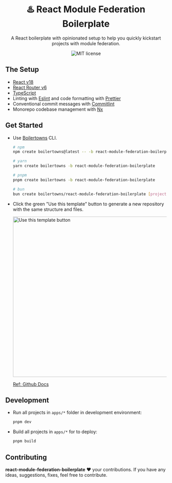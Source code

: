 <h1 align="center">♨️ React Module Federation Boilerplate</h1>

<div align="center">
  <p>
    A React boilerplate with opinionated setup to help you quickly kickstart projects with module federation.
  </p>
  <img src="https://img.shields.io/github/license/boilertowns/react-module-federation-boilerplate?style=flat-square" alt="MIT license" >
</div>

## The Setup

- [React v18][react-url]
- [React Router v6][react-router-url]
- [TypeScript][typescript-url]
- Linting with [Eslint][eslint-url] and code formatting with [Prettier][prettier-url]
- Conventional commit messages with [Commitlint][commitlint-url]
- Monorepo codebase management with [Nx][nx-url]

## Get Started

- Use [Boilertowns](https://github.com/boilertowns/create-boilertowns) CLI.

  ```sh
  # npm
  npm create boilertowns@latest -- -b react-module-federation-boilerplate

  # yarn
  yarn create boilertowns -b react-module-federation-boilerplate

  # pnpm
  pnpm create boilertowns -b react-module-federation-boilerplate

  # bun
  bun create boilertowns/react-module-federation-boilerplate [project-name]
  ```

- Click the green "Use this template" button to generate a new repository with the same structure and files.

  <img src="https://docs.github.com/assets/cb-36544/images/help/repository/use-this-template-button.png" alt="Use this template button" width="500">

  [Ref: Github Docs](https://docs.github.com/en/repositories/creating-and-managing-repositories/creating-a-repository-from-a-template)

## Development

- Run all projects in `apps/*` folder in development environment:

  ```sh
  pnpm dev
  ```

- Build all projects in `apps/*` for to deploy:

  ```sh
  pnpm build
  ```

## Contributing

**react-module-federation-boilerplate** ❤️ your contributions. If you have any ideas, suggestions, fixes, feel free to contribute.

[react-url]: https://beta.reactjs.org
[react-router-url]: https://reactrouter.com
[typescript-url]: https://www.typescriptlang.org
[babel-url]: https://babeljs.io
[webpack-url]: https://webpack.js.org
[eslint-url]: https://eslint.org
[commitlint-url]: https://github.com/conventional-changelog/commitlint
[prettier-url]: https://prettier.io
[nx-url]: https://nx.dev
